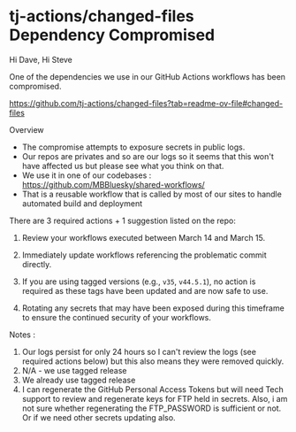 # tj-actions/changed-files Dependency Compromised

Hi Dave, Hi Steve 

One of the dependencies we use in our GitHub Actions workflows has been compromised. 

https://github.com/tj-actions/changed-files?tab=readme-ov-file#changed-files

Overview 

- The compromise attempts to exposure secrets in public logs. 
- Our repos are privates and so are our logs so it seems that this won't have affected us but please see what you think on that.
- We use it in one of our codebases : https://github.com/MBBluesky/shared-workflows/
- That is a reusable workflow that is called by most of our sites to handle automated build and deployment

There are 3 required actions + 1 suggestion listed on the repo: 

1. Review your workflows executed between March 14 and March 15.
2. Immediately update workflows referencing the problematic commit directly.
3. If you are using tagged versions (e.g., `v35`, `v44.5.1`), no action is required as these tags have been updated and are now safe to use.

4. Rotating any secrets that may have been exposed during this timeframe to ensure the continued security of your workflows.

Notes : 
1. Our logs persist for only 24 hours so I can't review the logs (see required actions below) but this also means they were removed quickly.
2. N/A - we use tagged release 
3. We already use tagged release 
4. I can regenerate the GitHub Personal Access Tokens but will need Tech support to review and regenerate keys for FTP held in secrets. Also, i am not sure whether regenerating the FTP_PASSWORD is sufficient or not. Or if we need other secrets updating also. 
   
   
